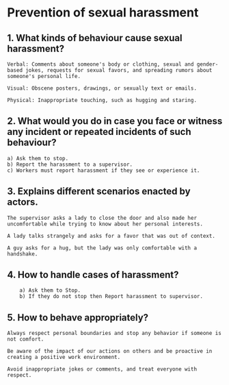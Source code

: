 # Prevention of sexual harassment 
## 1. What kinds of behaviour cause sexual harassment?
    Verbal: Comments about someone's body or clothing, sexual and gender-based jokes, requests for sexual favors, and spreading rumors about someone's personal life.

    Visual: Obscene posters, drawings, or sexually text or emails.

    Physical: Inappropriate touching, such as hugging and staring.
## 2. What would you do in case you face or witness any incident or repeated incidents of such behaviour?
    a) Ask them to stop.
    b) Report the harassment to a supervisor.
    c) Workers must report harassment if they see or experience it.
## 3. Explains different scenarios enacted by actors.
    The supervisor asks a lady to close the door and also made her uncomfortable while trying to know about her personal interests.

    A lady talks strangely and asks for a favor that was out of context.

    A guy asks for a hug, but the lady was only comfortable with a handshake.

## 4. How to handle cases of harassment?
        a) Ask them to Stop.
        b) If they do not stop then Report harassment to supervisor.
## 5. How to behave appropriately?
    Always respect personal boundaries and stop any behavior if someone is not comfort.

    Be aware of the impact of our actions on others and be proactive in creating a positive work environment.

    Avoid inappropriate jokes or comments, and treat everyone with respect.